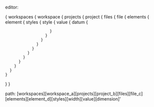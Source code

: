 
editor:

{
  workspaces {
    workspace {
      projects {
        project {
          files {
            file {
              elements {
                element {
                  styles {
                    style {
                      value {
                        datum {

                        }
                      }
                    }
                  }
                }
              }
            }
          }
        }
      }
    }
  }
}

path: [workspaces][workspace_a][projects][project_b][files][file_c][elements][element_d][styles][width][value][dimension]'
